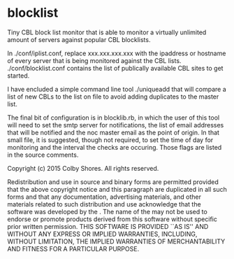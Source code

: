 # blocklist
Tiny CBL block list monitor that is able to monitor a virtually unlimited amount of servers against popular CBL blocklists.

In ./conf/iplist.conf, replace xxx.xxx.xxx.xxx with the ipaddress or hostname of every server that is being monitored against
the CBL lists.  ./conf/blocklist.conf contains the list of publically available CBL sites to get started.

I have encluded a simple command line tool ./uniqueadd that will compare a list of new CBLs to the list on file
to avoid adding duplicates to the master list.

The final bit of configuration is in blocklib.rb, in which the user of this tool will need to set the smtp server for notifications,
the list of email addresses that will be notified and the noc master email as the point of origin.  In that small file,
it is suggested, though not required, to set the time of day for monitoring and the interval the checks are occuring.
Those flags are listed in the source comments.

Copyright (c) 2015 Colby Shores.
All rights reserved.

Redistribution and use in source and binary forms are permitted
provided that the above copyright notice and this paragraph are
duplicated in all such forms and that any documentation,
advertising materials, and other materials related to such
distribution and use acknowledge that the software was developed
by the <organization>. The name of the
<organization> may not be used to endorse or promote products derived
from this software without specific prior written permission.
THIS SOFTWARE IS PROVIDED ``AS IS'' AND WITHOUT ANY EXPRESS OR
IMPLIED WARRANTIES, INCLUDING, WITHOUT LIMITATION, THE IMPLIED
WARRANTIES OF MERCHANTABILITY AND FITNESS FOR A PARTICULAR PURPOSE.
